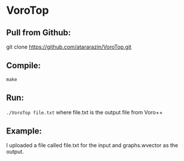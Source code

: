 # VoroTop

## Pull from Github:
git clone https://github.com/atararazin/VoroTop.git

## Compile:
`make`

## Run:
`./VoroTop file.txt` 
where file.txt is the output file from Voro++

## Example:
I uploaded a file called file.txt for the input and graphs.wvector as the output.
